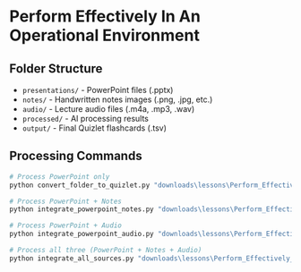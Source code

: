 # Perform Effectively In An Operational Environment

## Folder Structure
- `presentations/` - PowerPoint files (.pptx)
- `notes/` - Handwritten notes images (.png, .jpg, etc.)
- `audio/` - Lecture audio files (.m4a, .mp3, .wav)
- `processed/` - AI processing results
- `output/` - Final Quizlet flashcards (.tsv)

## Processing Commands
```bash
# Process PowerPoint only
python convert_folder_to_quizlet.py "downloads\lessons\Perform_Effectively_In_An_Operational_Environment/presentations"

# Process PowerPoint + Notes
python integrate_powerpoint_notes.py "downloads\lessons\Perform_Effectively_In_An_Operational_Environment/presentations/" "downloads\lessons\Perform_Effectively_In_An_Operational_Environment/notes/"

# Process PowerPoint + Audio
python integrate_powerpoint_audio.py "downloads\lessons\Perform_Effectively_In_An_Operational_Environment/presentations/" "downloads\lessons\Perform_Effectively_In_An_Operational_Environment/audio/"

# Process all three (PowerPoint + Notes + Audio)
python integrate_all_sources.py "downloads\lessons\Perform_Effectively_In_An_Operational_Environment"
```
